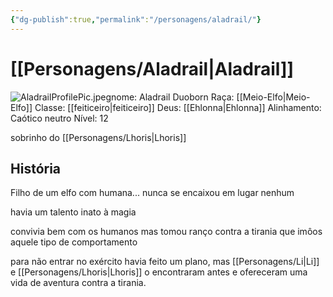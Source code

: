 ```yaml
---
{"dg-publish":true,"permalink":"/personagens/aladrail/"}
---
```




# [[Personagens/Aladrail\|Aladrail]]
<span class="rightimg"><span class="mediumimg">![AladrailProfilePic.jpeg](/img/user/files/AladrailProfilePic.jpeg)</span></span>nome: Aladrail Duoborn
Raça: [[Meio-Elfo\|Meio-Elfo]]
Classe: [[feiticeiro\|feiticeiro]]
Deus: [[Ehlonna\|Ehlonna]]
Alinhamento: Caótico neutro
Nível: 12

sobrinho do [[Personagens/Lhoris\|Lhoris]]

## História
Filho de um elfo com humana... nunca se encaixou em lugar nenhum

havia um talento inato à magia

convivia bem com os humanos mas tomou ranço contra a tirania que imôos aquele tipo de comportamento

para não entrar no exército havia feito um plano, mas [[Personagens/Li\|Li]] e [[Personagens/Lhoris\|Lhoris]] o encontraram antes e ofereceram uma vida de aventura contra a tirania.
